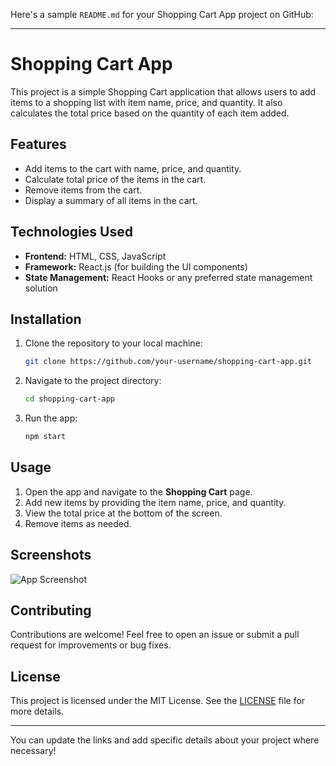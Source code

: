Here's a sample `README.md` for your Shopping Cart App project on GitHub:

---

# Shopping Cart App

This project is a simple Shopping Cart application that allows users to add items to a shopping list with item name, price, and quantity. It also calculates the total price based on the quantity of each item added.

## Features

- Add items to the cart with name, price, and quantity.
- Calculate total price of the items in the cart.
- Remove items from the cart.
- Display a summary of all items in the cart.

## Technologies Used

- **Frontend:** HTML, CSS, JavaScript
- **Framework:** React.js (for building the UI components)
- **State Management:** React Hooks or any preferred state management solution

## Installation

1. Clone the repository to your local machine:

   ```bash
   git clone https://github.com/your-username/shopping-cart-app.git
   ```

2. Navigate to the project directory:

   ```bash
   cd shopping-cart-app
   ```

4. Run the app:

   ```bash
   npm start
   ```

## Usage

1. Open the app and navigate to the **Shopping Cart** page.
2. Add new items by providing the item name, price, and quantity.
3. View the total price at the bottom of the screen.
4. Remove items as needed.

## Screenshots

![App Screenshot]([https://your-image-hosting-site.com/image.png](https://github.com/vinaya-kumaraSS/React-Shopping-cart-app/blob/main/image.png))
## Contributing

Contributions are welcome! Feel free to open an issue or submit a pull request for improvements or bug fixes.

## License

This project is licensed under the MIT License. See the [LICENSE](LICENSE) file for more details.

---

You can update the links and add specific details about your project where necessary!
